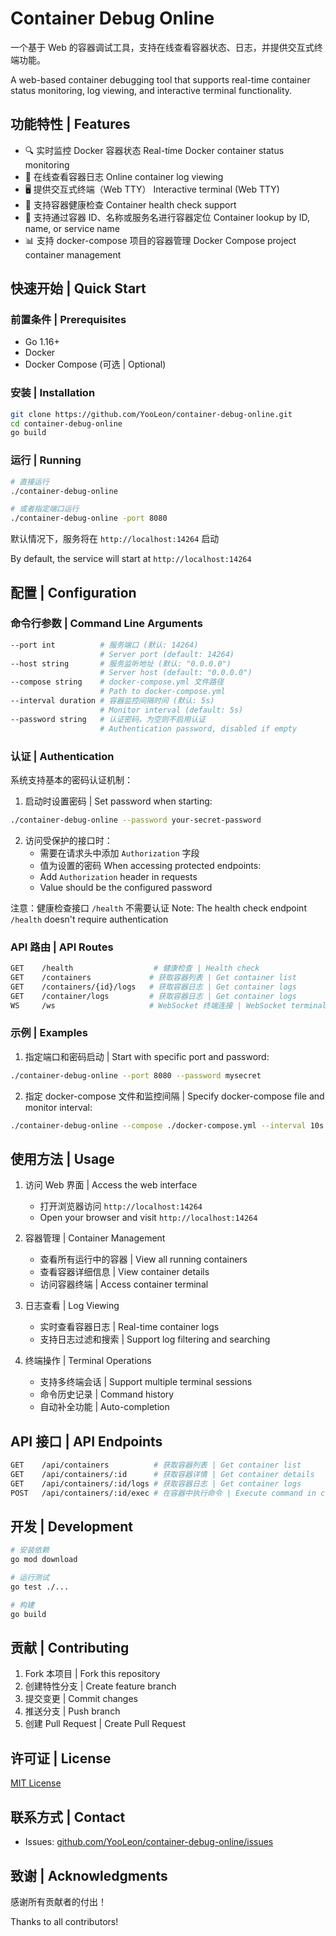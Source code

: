 # Container Debug Online

一个基于 Web 的容器调试工具，支持在线查看容器状态、日志，并提供交互式终端功能。

A web-based container debugging tool that supports real-time container status monitoring, log viewing, and interactive terminal functionality.

## 功能特性 | Features

- 🔍 实时监控 Docker 容器状态 
  Real-time Docker container status monitoring
- 📝 在线查看容器日志 
  Online container log viewing
- 🖥️ 提供交互式终端（Web TTY）
  Interactive terminal (Web TTY)
- 🔄 支持容器健康检查 
  Container health check support
- 🎯 支持通过容器 ID、名称或服务名进行容器定位 
  Container lookup by ID, name, or service name
- 📊 支持 docker-compose 项目的容器管理 
  Docker Compose project container management

## 快速开始 | Quick Start

### 前置条件 | Prerequisites

- Go 1.16+
- Docker
- Docker Compose (可选 | Optional)

### 安装 | Installation

```bash
git clone https://github.com/YooLeon/container-debug-online.git
cd container-debug-online
go build
```

### 运行 | Running

```bash
# 直接运行
./container-debug-online

# 或者指定端口运行
./container-debug-online -port 8080
```

默认情况下，服务将在 `http://localhost:14264` 启动

By default, the service will start at `http://localhost:14264`

## 配置 | Configuration

### 命令行参数 | Command Line Arguments

```bash
--port int          # 服务端口 (默认: 14264)
                    # Server port (default: 14264)
--host string       # 服务监听地址 (默认: "0.0.0.0")
                    # Server host (default: "0.0.0.0")
--compose string    # docker-compose.yml 文件路径
                    # Path to docker-compose.yml
--interval duration # 容器监控间隔时间 (默认: 5s)
                    # Monitor interval (default: 5s)
--password string   # 认证密码，为空则不启用认证
                    # Authentication password, disabled if empty
```

### 认证 | Authentication

系统支持基本的密码认证机制：

1. 启动时设置密码 | Set password when starting:
```bash
./container-debug-online --password your-secret-password
```

2. 访问受保护的接口时：
   - 需要在请求头中添加 `Authorization` 字段
   - 值为设置的密码
   When accessing protected endpoints:
   - Add `Authorization` header in requests
   - Value should be the configured password

注意：健康检查接口 `/health` 不需要认证
Note: The health check endpoint `/health` doesn't require authentication

### API 路由 | API Routes

```bash
GET    /health                  # 健康检查 | Health check
GET    /containers             # 获取容器列表 | Get container list
GET    /containers/{id}/logs   # 获取容器日志 | Get container logs
GET    /container/logs         # 获取容器日志 | Get container logs
WS     /ws                     # WebSocket 终端连接 | WebSocket terminal connection
```

### 示例 | Examples

1. 指定端口和密码启动 | Start with specific port and password:
```bash
./container-debug-online --port 8080 --password mysecret
```

2. 指定 docker-compose 文件和监控间隔 | Specify docker-compose file and monitor interval:
```bash
./container-debug-online --compose ./docker-compose.yml --interval 10s
```

## 使用方法 | Usage

1. 访问 Web 界面 | Access the web interface
   - 打开浏览器访问 `http://localhost:14264`
   - Open your browser and visit `http://localhost:14264`

2. 容器管理 | Container Management
   - 查看所有运行中的容器 | View all running containers
   - 查看容器详细信息 | View container details
   - 访问容器终端 | Access container terminal

3. 日志查看 | Log Viewing
   - 实时查看容器日志 | Real-time container logs
   - 支持日志过滤和搜索 | Support log filtering and searching

4. 终端操作 | Terminal Operations
   - 支持多终端会话 | Support multiple terminal sessions
   - 命令历史记录 | Command history
   - 自动补全功能 | Auto-completion

## API 接口 | API Endpoints

```bash
GET    /api/containers          # 获取容器列表 | Get container list
GET    /api/containers/:id      # 获取容器详情 | Get container details
GET    /api/containers/:id/logs # 获取容器日志 | Get container logs
POST   /api/containers/:id/exec # 在容器中执行命令 | Execute command in container
```

## 开发 | Development

```bash
# 安装依赖
go mod download

# 运行测试
go test ./...

# 构建
go build
```

## 贡献 | Contributing

1. Fork 本项目 | Fork this repository
2. 创建特性分支 | Create feature branch
3. 提交变更 | Commit changes
4. 推送分支 | Push branch
5. 创建 Pull Request | Create Pull Request

## 许可证 | License

[MIT License](LICENSE)

## 联系方式 | Contact

- Issues: [github.com/YooLeon/container-debug-online/issues](https://github.com/YooLeon/container-debug-online/issues)

## 致谢 | Acknowledgments

感谢所有贡献者的付出！

Thanks to all contributors!

